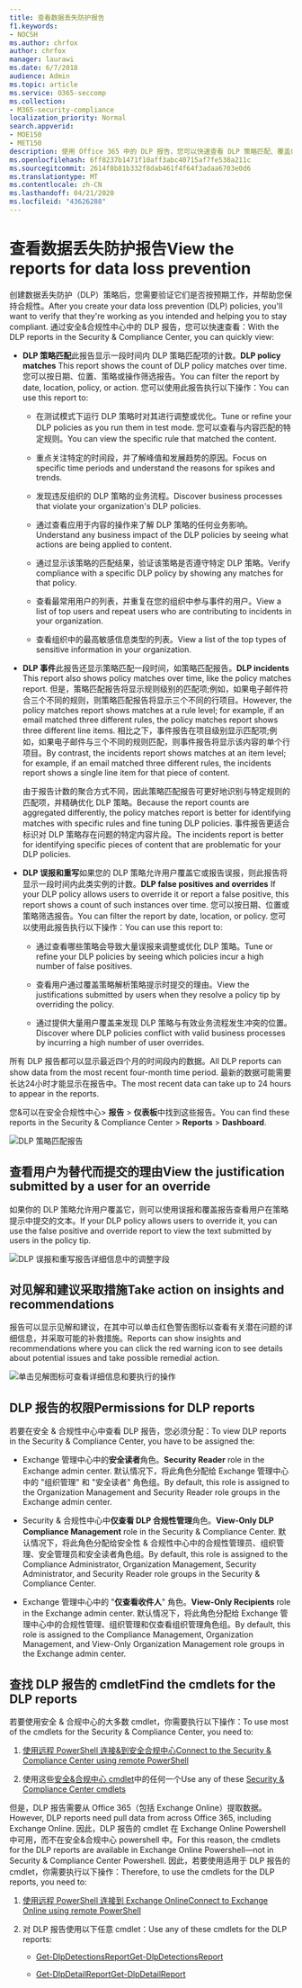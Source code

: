 ```yaml
---
title: 查看数据丢失防护报告
f1.keywords:
- NOCSH
ms.author: chrfox
author: chrfox
manager: laurawi
ms.date: 6/7/2018
audience: Admin
ms.topic: article
ms.service: O365-seccomp
ms.collection:
- M365-security-compliance
localization_priority: Normal
search.appverid:
- MOE150
- MET150
description: 使用 Office 365 中的 DLP 报告，您可以快速查看 DLP 策略匹配、覆盖或误报的数量;查看它们是按时间趋势上升还是下降;以不同的方式筛选报表;并在图表上的某一行上选择一个点，以查看其他详细信息。
ms.openlocfilehash: 6ff8237b1471f10aff3abc40715af7fe538a211c
ms.sourcegitcommit: 2614f8b81b332f8dab461f4f64f3adaa6703e0d6
ms.translationtype: MT
ms.contentlocale: zh-CN
ms.lasthandoff: 04/21/2020
ms.locfileid: "43626288"
---
```

# <a name="view-the-reports-for-data-loss-prevention"></a><span data-ttu-id="fd545-103">查看数据丢失防护报告</span><span class="sxs-lookup"><span data-stu-id="fd545-103">View the reports for data loss prevention</span></span>

<span data-ttu-id="fd545-104">创建数据丢失防护（DLP）策略后，您需要验证它们是否按预期工作，并帮助您保持合规性。</span><span class="sxs-lookup"><span data-stu-id="fd545-104">After you create your data loss prevention (DLP) policies, you'll want to verify that they're working as you intended and helping you to stay compliant.</span></span> <span data-ttu-id="fd545-105">通过安全&amp;合规性中心中的 DLP 报告，您可以快速查看：</span><span class="sxs-lookup"><span data-stu-id="fd545-105">With the DLP reports in the Security &amp; Compliance Center, you can quickly view:</span></span>
  
- <span data-ttu-id="fd545-106">**DLP 策略匹配**此报告显示一段时间内 DLP 策略匹配项的计数。</span><span class="sxs-lookup"><span data-stu-id="fd545-106">**DLP policy matches** This report shows the count of DLP policy matches over time.</span></span> <span data-ttu-id="fd545-107">您可以按日期、位置、策略或操作筛选报告。</span><span class="sxs-lookup"><span data-stu-id="fd545-107">You can filter the report by date, location, policy, or action.</span></span> <span data-ttu-id="fd545-108">您可以使用此报告执行以下操作：</span><span class="sxs-lookup"><span data-stu-id="fd545-108">You can use this report to:</span></span> 
    
  - <span data-ttu-id="fd545-109">在测试模式下运行 DLP 策略时对其进行调整或优化。</span><span class="sxs-lookup"><span data-stu-id="fd545-109">Tune or refine your DLP policies as you run them in test mode.</span></span> <span data-ttu-id="fd545-110">您可以查看与内容匹配的特定规则。</span><span class="sxs-lookup"><span data-stu-id="fd545-110">You can view the specific rule that matched the content.</span></span>
    
  - <span data-ttu-id="fd545-111">重点关注特定的时间段，并了解峰值和发展趋势的原因。</span><span class="sxs-lookup"><span data-stu-id="fd545-111">Focus on specific time periods and understand the reasons for spikes and trends.</span></span>
    
  - <span data-ttu-id="fd545-112">发现违反组织的 DLP 策略的业务流程。</span><span class="sxs-lookup"><span data-stu-id="fd545-112">Discover business processes that violate your organization's DLP policies.</span></span>
    
  - <span data-ttu-id="fd545-113">通过查看应用于内容的操作来了解 DLP 策略的任何业务影响。</span><span class="sxs-lookup"><span data-stu-id="fd545-113">Understand any business impact of the DLP policies by seeing what actions are being applied to content.</span></span>
    
  - <span data-ttu-id="fd545-114">通过显示该策略的匹配结果，验证该策略是否遵守特定 DLP 策略。</span><span class="sxs-lookup"><span data-stu-id="fd545-114">Verify compliance with a specific DLP policy by showing any matches for that policy.</span></span>
    
  - <span data-ttu-id="fd545-115">查看最常用用户的列表，并重复在您的组织中参与事件的用户。</span><span class="sxs-lookup"><span data-stu-id="fd545-115">View a list of top users and repeat users who are contributing to incidents in your organization.</span></span>
    
  - <span data-ttu-id="fd545-116">查看组织中的最高敏感信息类型的列表。</span><span class="sxs-lookup"><span data-stu-id="fd545-116">View a list of the top types of sensitive information in your organization.</span></span>
    
- <span data-ttu-id="fd545-117">**DLP 事件**此报告还显示策略匹配一段时间，如策略匹配报告。</span><span class="sxs-lookup"><span data-stu-id="fd545-117">**DLP incidents** This report also shows policy matches over time, like the policy matches report.</span></span> <span data-ttu-id="fd545-118">但是，策略匹配报告将显示规则级别的匹配项;例如，如果电子邮件符合三个不同的规则，则策略匹配报告将显示三个不同的行项目。</span><span class="sxs-lookup"><span data-stu-id="fd545-118">However, the policy matches report shows matches at a rule level; for example, if an email matched three different rules, the policy matches report shows three different line items.</span></span> <span data-ttu-id="fd545-119">相比之下，事件报告在项目级别显示匹配项;例如，如果电子邮件与三个不同的规则匹配，则事件报告将显示该内容的单个行项目。</span><span class="sxs-lookup"><span data-stu-id="fd545-119">By contrast, the incidents report shows matches at an item level; for example, if an email matched three different rules, the incidents report shows a single line item for that piece of content.</span></span> 
    
  <span data-ttu-id="fd545-120">由于报告计数的聚合方式不同，因此策略匹配报告可更好地识别与特定规则的匹配项，并精确优化 DLP 策略。</span><span class="sxs-lookup"><span data-stu-id="fd545-120">Because the report counts are aggregated differently, the policy matches report is better for identifying matches with specific rules and fine tuning DLP policies.</span></span> <span data-ttu-id="fd545-121">事件报告更适合标识对 DLP 策略存在问题的特定内容片段。</span><span class="sxs-lookup"><span data-stu-id="fd545-121">The incidents report is better for identifying specific pieces of content that are problematic for your DLP policies.</span></span>
    
- <span data-ttu-id="fd545-122">**DLP 误报和重写**如果您的 DLP 策略允许用户覆盖它或报告误报，则此报告将显示一段时间内此类实例的计数。</span><span class="sxs-lookup"><span data-stu-id="fd545-122">**DLP false positives and overrides** If your DLP policy allows users to override it or report a false positive, this report shows a count of such instances over time.</span></span> <span data-ttu-id="fd545-123">您可以按日期、位置或策略筛选报告。</span><span class="sxs-lookup"><span data-stu-id="fd545-123">You can filter the report by date, location, or policy.</span></span> <span data-ttu-id="fd545-124">您可以使用此报告执行以下操作：</span><span class="sxs-lookup"><span data-stu-id="fd545-124">You can use this report to:</span></span> 
    
  - <span data-ttu-id="fd545-125">通过查看哪些策略会导致大量误报来调整或优化 DLP 策略。</span><span class="sxs-lookup"><span data-stu-id="fd545-125">Tune or refine your DLP policies by seeing which policies incur a high number of false positives.</span></span>
    
  - <span data-ttu-id="fd545-126">查看用户通过覆盖策略解析策略提示时提交的理由。</span><span class="sxs-lookup"><span data-stu-id="fd545-126">View the justifications submitted by users when they resolve a policy tip by overriding the policy.</span></span>
    
  - <span data-ttu-id="fd545-127">通过提供大量用户覆盖来发现 DLP 策略与有效业务流程发生冲突的位置。</span><span class="sxs-lookup"><span data-stu-id="fd545-127">Discover where DLP policies conflict with valid business processes by incurring a high number of user overrides.</span></span>
    
<span data-ttu-id="fd545-128">所有 DLP 报告都可以显示最近四个月的时间段内的数据。</span><span class="sxs-lookup"><span data-stu-id="fd545-128">All DLP reports can show data from the most recent four-month time period.</span></span> <span data-ttu-id="fd545-129">最新的数据可能需要长达24小时才能显示在报告中。</span><span class="sxs-lookup"><span data-stu-id="fd545-129">The most recent data can take up to 24 hours to appear in the reports.</span></span>
  
<span data-ttu-id="fd545-130">您&amp;可以在安全合规性中心\> **报告** \> **仪表板**中找到这些报告。</span><span class="sxs-lookup"><span data-stu-id="fd545-130">You can find these reports in the Security &amp; Compliance Center \> **Reports** \> **Dashboard**.</span></span>
  
![DLP 策略匹配报告](../media/117d20c9-d379-403f-ad68-1f5cd6c4e5cf.png)
  
## <a name="view-the-justification-submitted-by-a-user-for-an-override"></a><span data-ttu-id="fd545-132">查看用户为替代而提交的理由</span><span class="sxs-lookup"><span data-stu-id="fd545-132">View the justification submitted by a user for an override</span></span>

<span data-ttu-id="fd545-133">如果你的 DLP 策略允许用户覆盖它，则可以使用误报和覆盖报告查看用户在策略提示中提交的文本。</span><span class="sxs-lookup"><span data-stu-id="fd545-133">If your DLP policy allows users to override it, you can use the false positive and override report to view the text submitted by users in the policy tip.</span></span>
  
![DLP 误报和重写报告详细信息中的调整字段](../media/e11e3126-026d-4e77-a16d-74a0686d1fa3.png)
  
## <a name="take-action-on-insights-and-recommendations"></a><span data-ttu-id="fd545-135">对见解和建议采取措施</span><span class="sxs-lookup"><span data-stu-id="fd545-135">Take action on insights and recommendations</span></span>

<span data-ttu-id="fd545-136">报告可以显示见解和建议，在其中可以单击红色警告图标以查看有关潜在问题的详细信息，并采取可能的补救措施。</span><span class="sxs-lookup"><span data-stu-id="fd545-136">Reports can show insights and recommendations where you can click the red warning icon to see details about potential issues and take possible remedial action.</span></span>
  
![单击见解图标可查看详细信息和要执行的操作](../media/51782036-7299-4960-8175-75c2b1637159.png)
  
## <a name="permissions-for-dlp-reports"></a><span data-ttu-id="fd545-138">DLP 报告的权限</span><span class="sxs-lookup"><span data-stu-id="fd545-138">Permissions for DLP reports</span></span>

<span data-ttu-id="fd545-139">若要在安全 & 合规性中心中查看 DLP 报告，您必须分配：</span><span class="sxs-lookup"><span data-stu-id="fd545-139">To view DLP reports in the Security & Compliance Center, you have to be assigned the:</span></span>

- <span data-ttu-id="fd545-140">Exchange 管理中心中的**安全读者**角色。</span><span class="sxs-lookup"><span data-stu-id="fd545-140">**Security Reader** role in the Exchange admin center.</span></span> <span data-ttu-id="fd545-141">默认情况下，将此角色分配给 Exchange 管理中心中的 "组织管理" 和 "安全读者" 角色组。</span><span class="sxs-lookup"><span data-stu-id="fd545-141">By default, this role is assigned to the Organization Management and Security Reader role groups in the Exchange admin center.</span></span>

- <span data-ttu-id="fd545-142">Security & 合规性中心中**仅查看 DLP 合规性管理**角色。</span><span class="sxs-lookup"><span data-stu-id="fd545-142">**View-Only DLP Compliance Management** role in the Security & Compliance Center.</span></span> <span data-ttu-id="fd545-143">默认情况下，将此角色分配给安全性 & 合规性中心中的合规性管理员、组织管理、安全管理员和安全读者角色组。</span><span class="sxs-lookup"><span data-stu-id="fd545-143">By default, this role is assigned to the Compliance Administrator, Organization Management, Security Administrator, and Security Reader role groups in the Security & Compliance Center.</span></span>

- <span data-ttu-id="fd545-144">Exchange 管理中心中的 "**仅查看收件人**" 角色。</span><span class="sxs-lookup"><span data-stu-id="fd545-144">**View-Only Recipients** role in the Exchange admin center.</span></span> <span data-ttu-id="fd545-145">默认情况下，将此角色分配给 Exchange 管理中心中的合规性管理、组织管理和仅查看组织管理角色组。</span><span class="sxs-lookup"><span data-stu-id="fd545-145">By default, this role is assigned to the Compliance Management, Organization Management, and View-Only Organization Management role groups in the Exchange admin center.</span></span>

## <a name="find-the-cmdlets-for-the-dlp-reports"></a><span data-ttu-id="fd545-146">查找 DLP 报告的 cmdlet</span><span class="sxs-lookup"><span data-stu-id="fd545-146">Find the cmdlets for the DLP reports</span></span>

<span data-ttu-id="fd545-147">若要使用安全 &amp; 合规中心的大多数 cmdlet，你需要执行以下操作：</span><span class="sxs-lookup"><span data-stu-id="fd545-147">To use most of the cmdlets for the Security &amp; Compliance Center, you need to:</span></span>
  
1. [<span data-ttu-id="fd545-148">使用远程 PowerShell 连接&amp;到安全合规中心</span><span class="sxs-lookup"><span data-stu-id="fd545-148">Connect to the Security &amp; Compliance Center using remote PowerShell</span></span>](https://go.microsoft.com/fwlink/?LinkID=799771&amp;clcid=0x409)
    
2. <span data-ttu-id="fd545-149">使用这些[安全&amp;合规中心 cmdlet](https://go.microsoft.com/fwlink/?LinkID=799772&amp;clcid=0x409)中的任何一个</span><span class="sxs-lookup"><span data-stu-id="fd545-149">Use any of these [Security &amp; Compliance Center cmdlets](https://go.microsoft.com/fwlink/?LinkID=799772&amp;clcid=0x409)</span></span>
    
<span data-ttu-id="fd545-150">但是，DLP 报告需要从 Office 365（包括 Exchange Online）提取数据。</span><span class="sxs-lookup"><span data-stu-id="fd545-150">However, DLP reports need pull data from across Office 365, including Exchange Online.</span></span> <span data-ttu-id="fd545-151">因此，DLP 报告的 cmdlet 在 Exchange Online Powershell 中可用，而不在安全&amp;合规中心 powershell 中。</span><span class="sxs-lookup"><span data-stu-id="fd545-151">For this reason, the cmdlets for the DLP reports are available in Exchange Online Powershell—not in Security &amp; Compliance Center Powershell.</span></span> <span data-ttu-id="fd545-152">因此，若要使用适用于 DLP 报告的 cmdlet，你需要执行以下操作：</span><span class="sxs-lookup"><span data-stu-id="fd545-152">Therefore, to use the cmdlets for the DLP reports, you need to:</span></span>
  
1. [<span data-ttu-id="fd545-153">使用远程 PowerShell 连接到 Exchange Online</span><span class="sxs-lookup"><span data-stu-id="fd545-153">Connect to Exchange Online using remote PowerShell</span></span>](https://go.microsoft.com/fwlink/?LinkID=799773&amp;clcid=0x409)
    
2. <span data-ttu-id="fd545-154">对 DLP 报告使用以下任意 cmdlet：</span><span class="sxs-lookup"><span data-stu-id="fd545-154">Use any of these cmdlets for the DLP reports:</span></span>
    
      - [<span data-ttu-id="fd545-155">Get-DlpDetectionsReport</span><span class="sxs-lookup"><span data-stu-id="fd545-155">Get-DlpDetectionsReport</span></span>](https://go.microsoft.com/fwlink/?LinkID=799774&amp;clcid=0x409)
    
      - [<span data-ttu-id="fd545-156">Get-DlpDetailReport</span><span class="sxs-lookup"><span data-stu-id="fd545-156">Get-DlpDetailReport</span></span>](https://go.microsoft.com/fwlink/?LinkID=799775&amp;clcid=0x409)
    


